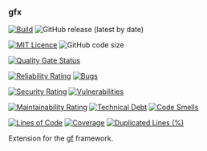 ### gfx

[![Build](https://github.com/CharLemAznable/gfx/actions/workflows/go.yml/badge.svg)](https://github.com/CharLemAznable/gfx/actions/workflows/go.yml)
![GitHub release (latest by date)](https://img.shields.io/github/v/release/CharLemAznable/gfx)

[![MIT Licence](https://badges.frapsoft.com/os/mit/mit.svg?v=103)](https://opensource.org/licenses/mit-license.php)
![GitHub code size](https://img.shields.io/github/languages/code-size/CharLemAznable/gfx)

[![Quality Gate Status](https://sonarcloud.io/api/project_badges/measure?project=CharLemAznable_gfx&metric=alert_status)](https://sonarcloud.io/dashboard?id=CharLemAznable_gfx)

[![Reliability Rating](https://sonarcloud.io/api/project_badges/measure?project=CharLemAznable_gfx&metric=reliability_rating)](https://sonarcloud.io/dashboard?id=CharLemAznable_gfx)
[![Bugs](https://sonarcloud.io/api/project_badges/measure?project=CharLemAznable_gfx&metric=bugs)](https://sonarcloud.io/dashboard?id=CharLemAznable_gfx)

[![Security Rating](https://sonarcloud.io/api/project_badges/measure?project=CharLemAznable_gfx&metric=security_rating)](https://sonarcloud.io/dashboard?id=CharLemAznable_gfx)
[![Vulnerabilities](https://sonarcloud.io/api/project_badges/measure?project=CharLemAznable_gfx&metric=vulnerabilities)](https://sonarcloud.io/dashboard?id=CharLemAznable_gfx)

[![Maintainability Rating](https://sonarcloud.io/api/project_badges/measure?project=CharLemAznable_gfx&metric=sqale_rating)](https://sonarcloud.io/dashboard?id=CharLemAznable_gfx)
[![Technical Debt](https://sonarcloud.io/api/project_badges/measure?project=CharLemAznable_gfx&metric=sqale_index)](https://sonarcloud.io/dashboard?id=CharLemAznable_gfx)
[![Code Smells](https://sonarcloud.io/api/project_badges/measure?project=CharLemAznable_gfx&metric=code_smells)](https://sonarcloud.io/dashboard?id=CharLemAznable_gfx)

[![Lines of Code](https://sonarcloud.io/api/project_badges/measure?project=CharLemAznable_gfx&metric=ncloc)](https://sonarcloud.io/dashboard?id=CharLemAznable_gfx)
[![Coverage](https://sonarcloud.io/api/project_badges/measure?project=CharLemAznable_gfx&metric=coverage)](https://sonarcloud.io/dashboard?id=CharLemAznable_gfx)
[![Duplicated Lines (%)](https://sonarcloud.io/api/project_badges/measure?project=CharLemAznable_gfx&metric=duplicated_lines_density)](https://sonarcloud.io/dashboard?id=CharLemAznable_gfx)

Extension for the [gf](https://github.com/gogf/gf) framework.
